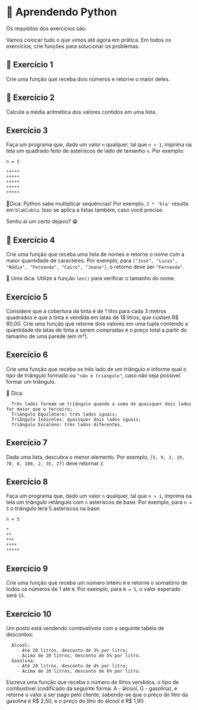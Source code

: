 # :pencil: Aprendendo Python



Os requisitos dos exercícios são:

Vamos colocar tudo o que vimos até agora em prática. Em todos os exercícios, crie funções para solucionar os problemas.

## 🚀 Exercício 1

Crie uma função que receba dois números e retorne o maior deles.

## 🚀 Exercício 2

Calcule a média aritmética dos valores contidos em uma lista.

## Exercício 3

Faça um programa que, dado um valor `n` qualquer, tal que `n > 1`, imprima na tela um quadrado feito de asteriscos de lado de tamanho `n`. Por exemplo:

```
n = 5

*****
*****
*****
*****
*****
```

🦜Dica: Python sabe multiplicar sequências! Por exemplo, `3 * 'bla'` resulta em `blablabla`. Isso se aplica a listas também, caso você precise.

Sentiu aí um certo dejavu? 😁

## 🚀 Exercício 4

Crie uma função que receba uma lista de nomes e retorne o nome com a maior quantidade de caracteres. Por exemplo, para `["José", "Lucas", "Nádia", "Fernanda", "Cairo", "Joana"]`, o retorno deve ser `"Fernanda"`.

🦜 Uma dica: Utilize a função `len()` para verificar o tamanho do nome.

## Exercício 5

Considere que a cobertura da tinta é de 1 litro para cada 3 metros quadrados e que a tinta é vendida em latas de 18 litros, que custam R$ 80,00. Crie uma função que retorne dois valores em uma tupla contendo a quantidade de latas de tinta a serem compradas e o preço total a partir do tamanho de uma parede (em m²).

## Exercício 6

Crie uma função que receba os três lado de um triângulo e informe qual o tipo de triângulo formado ou `"não é triangulo"`, caso não seja possível formar um triângulo.

🦜 Dica:

```
  Três lados formam um triângulo quando a soma de quaisquer dois lados for maior que o terceiro;
  Triângulo Equilátero: três lados iguais;
  Triângulo Isósceles: quaisquer dois lados iguais;
  Triângulo Escaleno: três lados diferentes.
```

## Exercício 7

Dada uma lista, descubra o menor elemento. Por exemplo, `[5, 9, 3, 19, 70, 8, 100, 2, 35, 27]` deve retornar `2`.

## Exercício 8

Faça um programa que, dado um valor `n` qualquer, tal que `n > 1`, imprima na tela um triângulo retângulo com `n` asteriscos de base. Por exemplo, para `n = 5` o triângulo terá 5 asteriscos na base:

```
n = 5

*
**
***
****
*****
```

## Exercício 9

Crie uma função que receba um número inteiro `N` e retorne o somatório de todos os números de 1 até `N`. Por exemplo, para `N = 5`, o valor esperado será `15`.

## Exercício 10

Um posto está vendendo combustíveis com a seguinte tabela de descontos:

```
  Álcool:
    - Até 20 litros, desconto de 3% por litro;
    - Acima de 20 litros, desconto de 5% por litro.
  Gasolina:
    - Até 20 litros, desconto de 4% por litro;
    - Acima de 20 litros, desconto de 6% por litro.
```

Escreva uma função que receba o número de litros vendidos, o tipo de combustível (codificado da seguinte forma: A - álcool, G - gasolina), e retorne o valor a ser pago pelo cliente, sabendo-se que o preço do litro da gasolina é R$ 2,50, e o preço do litro do álcool é R$ 1,90.
